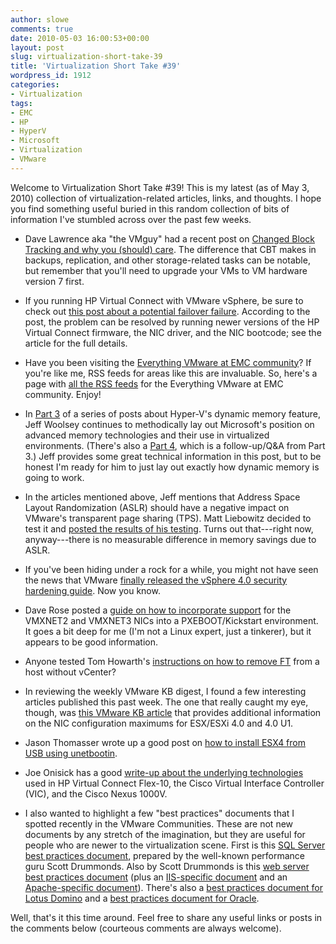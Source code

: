 ```yaml
---
author: slowe
comments: true
date: 2010-05-03 16:00:53+00:00
layout: post
slug: virtualization-short-take-39
title: 'Virtualization Short Take #39'
wordpress_id: 1912
categories:
- Virtualization
tags:
- EMC
- HP
- HyperV
- Microsoft
- Virtualization
- VMware
---
```


Welcome to Virtualization Short Take #39! This is my latest (as of May 3, 2010) collection of virtualization-related articles, links, and thoughts. I hope you find something useful buried in this random collection of bits of information I've stumbled across over the past few weeks.

* Dave Lawrence aka "the VMguy" had a recent post on [Changed Block Tracking and why you (should) care](http://vmguy.com/wordpress/index.php/archives/1351). The difference that CBT makes in backups, replication, and other storage-related tasks can be notable, but remember that you'll need to upgrade your VMs to VM hardware version 7 first.

* If you running HP Virtual Connect with VMware vSphere, be sure to check out [this post about a potential failover failure](http://www.virtualtroll.com/?p=368). According to the post, the problem can be resolved by running newer versions of the HP Virtual Connect firmware, the NIC driver, and the NIC bootcode; see the article for the full details.

* Have you been visiting the [Everything VMware at EMC community](https://community.emc.com/community/connect/everything_vmware?view=overview)? If you're like me, RSS feeds for areas like this are invaluable. So, here's a page with [all the RSS feeds](https://community.emc.com/community/feeds/tags/?community=2566) for the Everything VMware at EMC community. Enjoy!

* In [Part 3](http://blogs.technet.com/virtualization/archive/2010/04/07/dynamic-memory-coming-to-hyper-v-part-3.aspx) of a series of posts about Hyper-V's dynamic memory feature, Jeff Woolsey continues to methodically lay out Microsoft's position on advanced memory technologies and their use in virtualized environments. (There's also a [Part 4](http://blogs.technet.com/virtualization/archive/2010/04/21/dynamic-memory-coming-to-hyper-v-part-4.aspx), which is a follow-up/Q&A from Part 3.) Jeff provides some great technical information in this post, but to be honest I'm ready for him to just lay out exactly how dynamic memory is going to work.

* In the articles mentioned above, Jeff mentions that Address Space Layout Randomization (ASLR) should have a negative impact on VMware's transparent page sharing (TPS). Matt Liebowitz decided to test it and [posted the results of his testing](http://blogs.kraftkennedy.com/index.php/2010/04/26/effect-of-aslr-on-transparent-page-sharing-in-vmware-vsphere/). Turns out that---right now, anyway---there is no measurable difference in memory savings due to ASLR.

* If you've been hiding under a rock for a while, you might not have seen the news that VMware [finally released the vSphere 4.0 security hardening guide](http://blogs.vmware.com/security/2010/04/vsphere-40-hardening-guide-released.html). Now you know.

* Dave Rose posted a [guide on how to incorporate support](http://drcs.ca/blog/?p=181) for the VMXNET2 and VMXNET3 NICs into a PXEBOOT/Kickstart environment. It goes a bit deep for me (I'm not a Linux expert, just a tinkerer), but it appears to be good information.

* Anyone tested Tom Howarth's [instructions on how to remove FT](http://planetvm.net/blog/?p=813) from a host without vCenter?

* In reviewing the weekly VMware KB digest, I found a few interesting articles published this past week. The one that really caught my eye, though, was [this VMware KB article](http://kb.vmware.com/selfservice/microsites/search.do?language=en_US&cmd=displayKC&externalId=1020808) that provides additional information on the NIC configuration maximums for ESX/ESXi 4.0 and 4.0 U1.

* Jason Thomasser wrote up a good post on [how to install ESX4 from USB using unetbootin](http://jthomasser.wordpress.com/2009/08/10/install-esx-4-from-usb-using-unetbootin/).

* Joe Onisick has a good [write-up about the underlying technologies](http://definethecloud.wordpress.com/2010/05/01/hp-flex-10-cisco-vic-and-nexus-1000v/) used in HP Virtual Connect Flex-10, the Cisco Virtual Interface Controller (VIC), and the Cisco Nexus 1000V.

* I also wanted to highlight a few "best practices" documents that I spotted recently in the VMware Communities. These are not new documents by any stretch of the imagination, but they are useful for people who are newer to the virtualization scene. First is this [SQL Server best practices document](http://communities.vmware.com/docs/DOC-8964), prepared by the well-known performance guru Scott Drummonds. Also by Scott Drummonds is this [web server best practices document](http://communities.vmware.com/docs/DOC-5502) (plus an [IIS-specific document](http://communities.vmware.com/docs/DOC-5504) and an [Apache-specific document](http://communities.vmware.com/docs/DOC-5503)). There's also a [best practices document for Lotus Domino](http://communities.vmware.com/docs/DOC-9671) and a [best practices document for Oracle](http://communities.vmware.com/docs/DOC-5505).

Well, that's it this time around. Feel free to share any useful links or posts in the comments below (courteous comments are always welcome).
